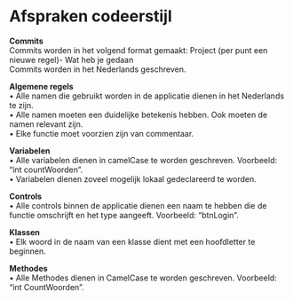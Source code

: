 Afspraken codeerstijl
======================================================================================================================================================================
<b>Commits</b>
<br>Commits worden in het volgend format gemaakt: Project (per punt een nieuwe regel)- Wat heb je gedaan 
<br>Commits worden in het Nederlands geschreven.

<b>Algemene regels</b>
<br>•	Alle namen die gebruikt worden in de applicatie dienen in het Nederlands te zijn.
<br>•	Alle namen moeten een duidelijke betekenis hebben. Ook moeten de namen relevant zijn.
<br>•	Elke functie moet voorzien zijn van commentaar.

<b>Variabelen</b>
<br>•	Alle variabelen dienen in camelCase te worden geschreven. Voorbeeld: “int countWoorden”.
<br>•	Variabelen dienen zoveel mogelijk lokaal gedeclareerd te worden.

<b>Controls</b>
<br>•	Alle controls binnen de applicatie dienen een naam te hebben die de functie omschrijft en het type aangeeft. Voorbeeld: “btnLogin”.

<b>Klassen</b>
<br>•	Elk woord in de naam van een klasse dient met een hoofdletter te beginnen.

<b>Methodes</b>
<br>•	Alle Methodes dienen in CamelCase te worden geschreven. Voorbeeld: “int CountWoorden”.
